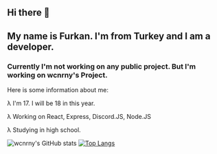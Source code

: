 ## Hi there 👋

## My name is Furkan. I'm from Turkey and I am a developer. 

### Currently I'm not working on any public project. But I'm working on wcnrny's Project. 

Here is some information about me:

λ I'm 17. I will be 18 in this year.

λ Working on React, Express, Discord.JS, Node.JS

λ Studying in high school. 


![wcnrny's GitHub stats](https://github-readme-stats.vercel.app/api?username=wcnrny&theme=monokai&show_icons=true&hide=contribs,prs)
[![Top Langs](https://github-readme-stats.vercel.app/api/top-langs/?username=wcnrny)](https://github.com/anuraghazra/github-readme-stats)
